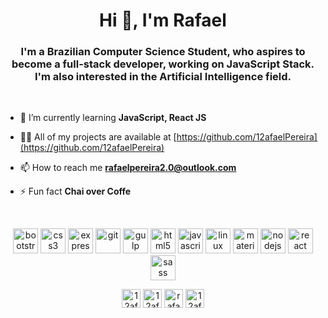 <h1 align="center">Hi 👋, I'm Rafael</h1>
<h3 align="center">I'm a Brazilian Computer Science Student, who aspires to become a full-stack developer, working on JavaScript Stack. I'm also interested in the Artificial Intelligence field.</h3>

<br>

- 🌱 I’m currently learning **JavaScript, React JS**

- 👨‍💻 All of my projects are available at [https://github.com/12afaelPereira](https://github.com/12afaelPereira)

- 📫 How to reach me **rafaelpereira2.0@outlook.com**

- ⚡ Fun fact **Chai over Coffe**

<br>

<p align="center"><img src="https://devicons.github.io/devicon/devicon.git/icons/bootstrap/bootstrap-plain.svg" alt="bootstrap" width="40" height="40"/> <img src="https://devicons.github.io/devicon/devicon.git/icons/css3/css3-original-wordmark.svg" alt="css3" width="40" height="40"/> <img src="https://devicons.github.io/devicon/devicon.git/icons/express/express-original-wordmark.svg" alt="express" width="40" height="40"/> <img src="https://www.vectorlogo.zone/logos/git-scm/git-scm-icon.svg" alt="git" width="40" height="40"/> <img src="https://devicons.github.io/devicon/devicon.git/icons/gulp/gulp-plain.svg" alt="gulp" width="40" height="40"/> <img src="https://devicons.github.io/devicon/devicon.git/icons/html5/html5-original-wordmark.svg" alt="html5" width="40" height="40"/> <img src="https://devicons.github.io/devicon/devicon.git/icons/javascript/javascript-original.svg" alt="javascript" width="40" height="40"/> <img src="https://devicons.github.io/devicon/devicon.git/icons/linux/linux-original.svg" alt="linux" width="40" height="40"/> <img src="https://raw.githubusercontent.com/prplx/svg-logos/5585531d45d294869c4eaab4d7cf2e9c167710a9/svg/materialize.svg" alt="materialize" width="40" height="40"/> <img src="https://devicons.github.io/devicon/devicon.git/icons/nodejs/nodejs-original-wordmark.svg" alt="nodejs" width="40" height="40"/> <img src="https://devicons.github.io/devicon/devicon.git/icons/react/react-original-wordmark.svg" alt="react" width="40" height="40"/> <img src="https://devicons.github.io/devicon/devicon.git/icons/sass/sass-original.svg" alt="sass" width="40" height="40"/></p>


<p align="center">
<a href="https://codepen.io/12afaelpereira" target="blank"><img align="center" src="https://cdn.jsdelivr.net/npm/simple-icons@3.0.1/icons/codepen.svg" alt="12afaelpereira" height="30" width="30" /></a>
<a href="https://dev.to/12afaelpereira" target="blank"><img align="center" src="https://cdn.jsdelivr.net/npm/simple-icons@3.0.1/icons/dev-dot-to.svg" alt="12afaelpereira" height="30" width="30" /></a>
<a href="https://twitter.com/rafaelsp" target="blank"><img align="center" src="https://cdn.jsdelivr.net/npm/simple-icons@3.0.1/icons/twitter.svg" alt="rafaelsp" height="30" width="30" /></a>
<a href="https://linkedin.com/in/12afaelpereira" target="blank"><img align="center" src="https://cdn.jsdelivr.net/npm/simple-icons@3.0.1/icons/linkedin.svg" alt="12afaelpereira" height="30" width="30" /></a>
</p>

<!--[![Top Langs](https://github-readme-stats.vercel.app/api/top-langs/?username=12afaelPereira&layout=compact)](https://github.com/12afaelPereira/github-readme-stats)
